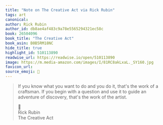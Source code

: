```yaml
---
title: "Note on The Creative Act via Rick Rubin"
tags: art
canonical: 
author: Rick Rubin
author_id: db8ae4af483c9a78e5565294321ec58c
book: 26504096
book_title: "The Creative Act"
book_asin: B0B5RM18NC
hide_title: true
highlight_id: 510113890
readwise_url: https://readwise.io/open/510113890
image: https://m.media-amazon.com/images/I/81RC8akLxaL._SY160.jpg
favicon_url: 
source_emoji: 📕
---
```


> If you know what you want to do and you do it, that's the work of a craftsman. If you begin with a question and use it to guide an adventure of discovery, that's the work of the artist.
> <div class="quoteback-footer"><div class="quoteback-avatar"><span class="mini-emoji"> 📕</span></div><div class="quoteback-metadata"><div class="metadata-inner"><span style="display:none">FROM:</span><div aria-label="Rick Rubin" class="quoteback-author"> Rick Rubin</div><div aria-label="The Creative Act" class="quoteback-title"> The Creative Act</div></div></div></div>